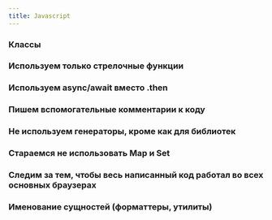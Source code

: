 ```yaml
---
title: Javascript
---
```



### Классы

### Используем только стрелочные функции

### Используем async/await вместо .then

### Пишем вспомогательные комментарии к коду

### Не используем генераторы, кроме как для библиотек

### Стараемся не использовать Map и Set

### Следим за тем, чтобы весь написанный код работал во всех основных браузерах

### Именование сущностей (форматтеры, утилиты)
